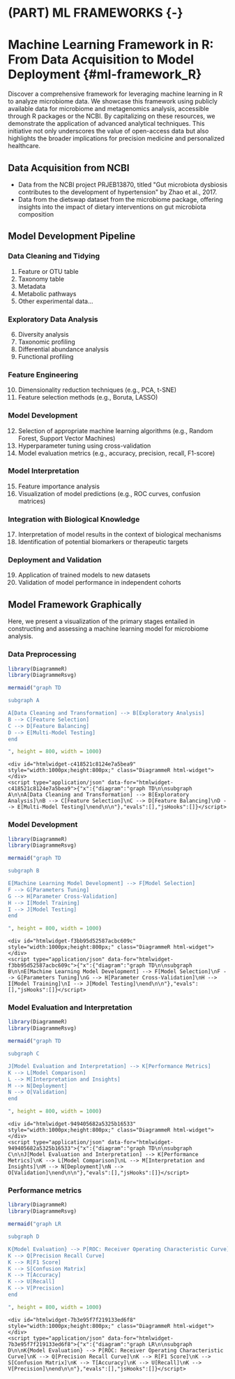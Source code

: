 # (PART) ML FRAMEWORKS  {-}
# Machine Learning Framework in R: From Data Acquisition to Model Deployment {#ml-framework_R}
Discover a comprehensive framework for leveraging machine learning in R to analyze microbiome data. We showcase this framework using publicly available data for microbiome and metagenomics analysis, accessible through R packages or the NCBI. By capitalizing on these resources, we demonstrate the application of advanced analytical techniques. This initiative not only underscores the value of open-access data but also highlights the broader implications for precision medicine and personalized healthcare.

## Data Acquisition from NCBI
- Data from the NCBI project PRJEB13870, titled "Gut microbiota dysbiosis contributes to the development of hypertension" by Zhao et al., 2017.
- Data from the dietswap dataset from the microbiome package, offering insights into the impact of dietary interventions on gut microbiota composition


## Model Development Pipeline

### Data Cleaning and Tidying
1. Feature or OTU table
2. Taxonomy table
3. Metadata
4. Metabolic pathways
5. Other experimental data...

### Exploratory Data Analysis
6. Diversity analysis
7. Taxonomic profiling
8. Differential abundance analysis
9. Functional profiling

### Feature Engineering
10. Dimensionality reduction techniques (e.g., PCA, t-SNE)
11. Feature selection methods (e.g., Boruta, LASSO)

### Model Development
12. Selection of appropriate machine learning algorithms (e.g., Random Forest, Support Vector Machines)
13. Hyperparameter tuning using cross-validation
14. Model evaluation metrics (e.g., accuracy, precision, recall, F1-score)

### Model Interpretation
15. Feature importance analysis
16. Visualization of model predictions (e.g., ROC curves, confusion matrices)

### Integration with Biological Knowledge
17. Interpretation of model results in the context of biological mechanisms
18. Identification of potential biomarkers or therapeutic targets

### Deployment and Validation
19. Application of trained models to new datasets
20. Validation of model performance in independent cohorts


## Model Framework Graphically

Here, we present a visualization of the primary stages entailed in constructing and assessing a machine learning model for microbiome analysis.


### Data Preprocessing


```r
library(DiagrammeR)
library(DiagrammeRsvg)

mermaid("graph TD

subgraph A

A[Data Cleaning and Transformation] --> B[Exploratory Analysis]
B --> C[Feature Selection]
C --> D[Feature Balancing]
D --> E[Multi-Model Testing]
end

", height = 800, width = 1000)
```

```{=html}
<div id="htmlwidget-c418521c8124e7a5bea9" style="width:1000px;height:800px;" class="DiagrammeR html-widget"></div>
<script type="application/json" data-for="htmlwidget-c418521c8124e7a5bea9">{"x":{"diagram":"graph TD\n\nsubgraph A\n\nA[Data Cleaning and Transformation] --> B[Exploratory Analysis]\nB --> C[Feature Selection]\nC --> D[Feature Balancing]\nD --> E[Multi-Model Testing]\nend\n\n"},"evals":[],"jsHooks":[]}</script>
```


### Model Development


```r
library(DiagrammeR)
library(DiagrammeRsvg)

mermaid("graph TD

subgraph B

E[Machine Learning Model Development] --> F[Model Selection]
F --> G[Parameters Tuning]
G --> H[Parameter Cross-Validation]
H --> I[Model Training]
I --> J[Model Testing]
end

", height = 800, width = 1000)
```

```{=html}
<div id="htmlwidget-f3bb95d52587acbc609c" style="width:1000px;height:800px;" class="DiagrammeR html-widget"></div>
<script type="application/json" data-for="htmlwidget-f3bb95d52587acbc609c">{"x":{"diagram":"graph TD\n\nsubgraph B\n\nE[Machine Learning Model Development] --> F[Model Selection]\nF --> G[Parameters Tuning]\nG --> H[Parameter Cross-Validation]\nH --> I[Model Training]\nI --> J[Model Testing]\nend\n\n"},"evals":[],"jsHooks":[]}</script>
```


### Model Evaluation and Interpretation


```r
library(DiagrammeR)
library(DiagrammeRsvg)

mermaid("graph TD

subgraph C

J[Model Evaluation and Interpretation] --> K[Performance Metrics]
K --> L[Model Comparison]
L --> M[Interpretation and Insights]
M --> N[Deployment]
N --> O[Validation]
end

", height = 800, width = 1000)
```

```{=html}
<div id="htmlwidget-949405682a5325b16533" style="width:1000px;height:800px;" class="DiagrammeR html-widget"></div>
<script type="application/json" data-for="htmlwidget-949405682a5325b16533">{"x":{"diagram":"graph TD\n\nsubgraph C\n\nJ[Model Evaluation and Interpretation] --> K[Performance Metrics]\nK --> L[Model Comparison]\nL --> M[Interpretation and Insights]\nM --> N[Deployment]\nN --> O[Validation]\nend\n\n"},"evals":[],"jsHooks":[]}</script>
```


### Performance metrics


```r
library(DiagrammeR)
library(DiagrammeRsvg)

mermaid("graph LR

subgraph D

K{Model Evaluation} --> P[ROC: Receiver Operating Characteristic Curve]
K --> Q[Precision Recall Curve]
K --> R[F1 Score]
K --> S[Confusion Matrix]
K --> T[Accuracy]
K --> U[Recall]
K --> V[Precision]
end

", height = 800, width = 1000)
```

```{=html}
<div id="htmlwidget-7b3e95f7f219133ed6f8" style="width:1000px;height:800px;" class="DiagrammeR html-widget"></div>
<script type="application/json" data-for="htmlwidget-7b3e95f7f219133ed6f8">{"x":{"diagram":"graph LR\n\nsubgraph D\n\nK{Model Evaluation} --> P[ROC: Receiver Operating Characteristic Curve]\nK --> Q[Precision Recall Curve]\nK --> R[F1 Score]\nK --> S[Confusion Matrix]\nK --> T[Accuracy]\nK --> U[Recall]\nK --> V[Precision]\nend\n\n"},"evals":[],"jsHooks":[]}</script>
```

